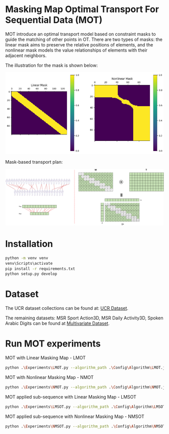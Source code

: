 # Masking Map Optimal Transport For Sequential Data (MOT)

MOT introduce an optimal transport model based on constraint masks to guide the matching of other points in OT. There are two types of masks: the linear mask aims to preserve the relative positions of elements, and the nonlinear mask models the value relationships of elements with their adjacent neighbors.

The illustration for the mask is shown below:

![](Images/masking_map.png)

Mask-based transport plan:

![](Images/problem_process.png)

# Installation

```bash
python -m venv venv
venv\Scripts\activate
pip install -r requirements.txt
python setup.py develop
```

# Dataset

The UCR dataset collections can be found at: [UCR Dataset](https://www.timeseriesclassification.com/dataset.php).

The remaining datasets: MSR Sport Action3D, MSR Daily Activity3D, Spoken Arabic Digits can be found at [Multivariate Dataset](https://husteduvn-my.sharepoint.com/:f:/g/personal/nhung_ht194349_sis_hust_edu_vn/EktjS0FWA2ZJrZssbB3KLmsBo00fQualQr2SdkBGZm5mUg?e=t0FGKG).

# Run MOT experiments

MOT with Linear Masking Map - LMOT

```bash
python .\Experiments\LMOT.py --algorithm_path .\Config\Algorithm\LMOT.json --data_path .\Config\Data\DataUnivariate.json --result_path .\Results\Experiment\LMOT\LMOT.txt
```

MOT with Nonlinear Masking Map - NMOT

```bash
python .\Experiments\NMOT.py --algorithm_path .\Config\Algorithm\NMOT.json --data_path .\Config\Data\DataMultivariate.json --result_path .\Results\Experiment\NMOT\NMOT.txt
```

MOT applied sub-sequence with Linear Masking Map - LMSOT

```bash
python .\Experiments\LMSOT.py --algorithm_path .\Config\Algorithm\LMSOT.json --data_path .\Config\Data\DataMultivariate.json --result_path .\Results\Experiment\LMSOT\LMSOT.txt
```

MOT applied sub-sequence with Nonlinear Masking Map - NMSOT

```bash
python .\Experiments\NMSOT.py --algorithm_path .\Config\Algorithm\NMSOT.json --data_path .\Config\Data\DataUnivariate.json --result_path .\Results\Experiment\NMSOT\NMSOT.txt
```
